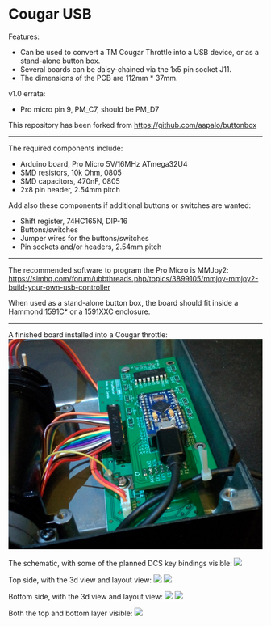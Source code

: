 # Cougar USB

Features:
- Can be used to convert a TM Cougar Throttle into a USB device, or as a stand-alone button box.
- Several boards can be daisy-chained via the 1x5 pin socket J11.
- The dimensions of the PCB are 112mm * 37mm.

v1.0 errata:
- Pro micro pin 9, PM_C7, should be PM_D7

This repository has been forked from <https://github.com/aapalo/buttonbox>

----

The required components include:
- Arduino board, Pro Micro 5V/16MHz ATmega32U4
- SMD resistors, 10k Ohm, 0805
- SMD capacitors, 470nF, 0805
- 2x8 pin header, 2.54mm pitch

Add also these components if additional buttons or switches are wanted:
- Shift register, 74HC165N, DIP-16
- Buttons/switches
- Jumper wires for the buttons/switches
- Pin sockets and/or headers, 2.54mm pitch

----

The recommended software to program the Pro Micro is MMJoy2:
<https://simhq.com/forum/ubbthreads.php/topics/3899105/mmjoy-mmjoy2-build-your-own-usb-controller>

When used as a stand-alone button box, the board should fit inside a Hammond [1591C*](<http://www.hammondmfg.com/dwg2.htm>) or a [1591XXC](<https://www.hammfg.com/part/1591XXCBK>) enclosure.

----

A finished board installed into a Cougar throttle:
![](./pics/usb-cougar-pcb.png)

The schematic, with some of the planned DCS key bindings visible:
![](./pics/schema.png)

Top side, with the 3d view and layout view:
![](./pics/front_3d.png)
![](./pics/front_layout.png)

Bottom side, with the 3d view and layout view:
![](./pics/back_3d.png)
![](./pics/back_layout.png)

Both the top and bottom layer visible:
![](./pics/layout.png)
